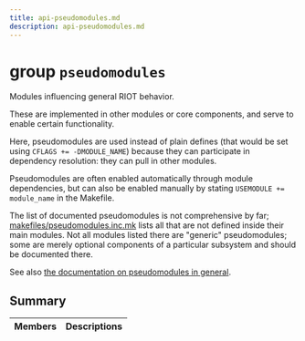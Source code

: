 ```yaml
---
title: api-pseudomodules.md
description: api-pseudomodules.md
---
```

# group `pseudomodules` 

Modules influencing general RIOT behavior.

These are implemented in other modules or core components, and serve to enable certain functionality.

Here, pseudomodules are used instead of plain defines (that would be set using `CFLAGS += -DMODULE_NAME`) because they can participate in dependency resolution: they can pull in other modules.

Pseudomodules are often enabled automatically through module dependencies, but can also be enabled manually by stating `USEMODULE += module_name` in the Makefile.

The list of documented pseudomodules is not comprehensive by far; [makefiles/pseudomodules.inc.mk](#pseudomodules_8inc_8mk_source) lists all that are not defined inside their main modules. Not all modules listed there are "generic" pseudomodules; some are merely optional components of a particular subsystem and should be documented there.

See also [the documentation on pseudomodules in general](creating-modules.html#pseudomodules).

## Summary

 Members                        | Descriptions                                
--------------------------------|---------------------------------------------

